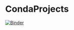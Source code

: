 # CondaProjects

[![Binder](https://mybinder.org/badge_logo.svg)](https://mybinder.org/v2/gh/soopcandan/CondaProjects/master)
